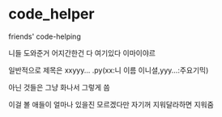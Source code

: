 # code_helper
friends' code-helping

니들 도와준거 어지간한건 다 여기있다 이마이야르

일반적으로 제목은 xxyyy... .py(xx:니 이름 이니셜,yyy...:주요기믹)

아닌 것들은 그냥 화나서 그렇게 씀

이걸 볼 애들이 얼마나 있을진 모르겠다만 자기꺼 지워달라하면 지워줌
